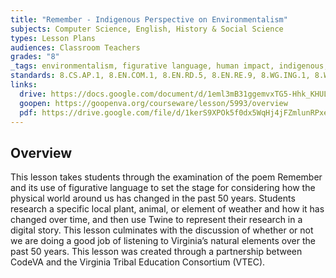 ```yaml
---
title: "Remember - Indigenous Perspective on Environmentalism"
subjects: Computer Science, English, History & Social Science
types: Lesson Plans
audiences: Classroom Teachers
grades: "8"
_tags: environmentalism, figurative language, human impact, indigenous, native American, programming, twine
standards: 8.CS.AP.1, 8.EN.COM.1, 8.EN.RD.5, 8.EN.RE.9, 8.WG.ING.1, 8.WG.RE.2
links:
  drive: https://docs.google.com/document/d/1eml3mB31ggemvxTG5-Hhk_KHULHMvdAivFCJ8PUv9mQ/edit?usp=drive_link
  goopen: https://goopenva.org/courseware/lesson/5993/overview
  pdf: https://drive.google.com/file/d/1kerS9XPOk5f0dx5WqHj4jFZmlunRPxe2/view?usp=drive_link
---
```


## Overview

This lesson takes students through the examination of the poem Remember and its use of figurative language to set the stage for considering how the physical world around us has changed in the past 50 years. Students research a specific local plant, animal, or element of weather and how it has changed over time, and then use Twine to represent their research in a digital story. This lesson culminates with the discussion of whether or not we are doing a good job of listening to Virginia’s natural elements over the past 50 years. This lesson was created through a partnership between CodeVA and the Virginia Tribal Education Consortium (VTEC). 
